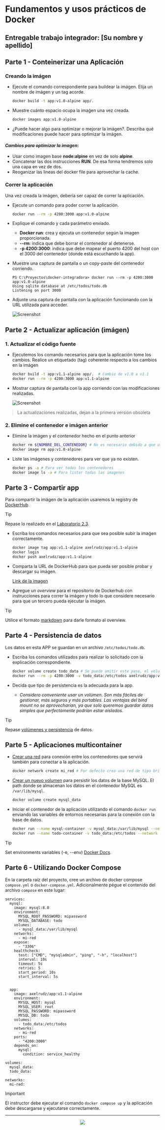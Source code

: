 # Fundamentos y usos prácticos de Docker

## Entregable trabajo integrador: [Su nombre y apellido]


## Parte 1 - Conteinerizar una Aplicación


### Creando la imágen

- Ejecute el comando correspondiente para buildear la imágen. Elija un nombre de imágen y un tag acorde. 

    ```bash
    docker build -t app:v1.0-alpine app/.
    ```
- Muestre cuánto espacio ocupa la imaǵen una vez creada.

    ```bash
    docker images app:v1.0-alpine
    ```
- ¿Puede hacer algo para optimizar o mejorar la imágen?. Describa qué modificaciones puede hacer para optimizar la imágen.

#### _Cambios para optimizar la imagen_:
- Usar como imagen base **node:alpine** en vez de solo **alpine**.
- Concatenar las dos instrucciones **RUN**. De esa forma tendremos solo una capa en vez de dos.
- Reoganizar las lineas del docker file para aprovechar la cache.



### Correr la aplicación

Una vez creada la imágen, debería ser capaz de correr la aplicación.


- Ejecute un comando para poder correr la aplicación.
    ```bash
    docker run --rm -p 4200:3000 app:v1.0-alpine
    ```
- Explique el comando y cada parámetro enviado.
    - **Docker run**: crea y ejecuta un contenedor según la imagen proporcionada.
    - **--rm**: indica que debe borrar el contenedor al detenerse.
    - **-p 4200:3000**: indica que debe mapear el puerto 4200 del host con el 3000 del contenedor (donde está escuchando la app).
    
- Muestre una captura de pantalla o un copy-paste del contenedor corriendo.

    ```
    PS C:\Proyectos\docker-integradora> docker run --rm -p 4200:3000 app:v1.0-alpine
    Using sqlite database at /etc/todos/todo.db
    Listening on port 3000
    ```

- Adjunte una captura de pantalla con la aplicación funcionando con la URL utilizada para acceder.

    ![Screenshot](./imgs/url-app-corriendo.png)


## Parte 2 - Actualizar aplicación (imágen)

### 1. Actualizar el código fuente

- Ejecutemos los comando necesarios para que la aplicación tome los cambios. Realice un etiquetado (tag) coherente respecto a los cambios en la imágen
    
    ```bash
    docker build -t app:v1.1-alpine app/.  # Cambio de v1.0 a v1.1
    docker run --rm -p 4200:3000 app:v1.1-alpine
    ```

- Mostrar captura de pantalla con la app corriendo con las modificaciones realizadas.

    ![Screenshot](./imgs/url-app-corriendo-2.png)

> La actualizaciones realizadas, dejan a la primera versión obsoleta

### 2. Elimine el contenedor e imágen anterior

- Elimine la imágen y el contenedor hecho en el punto anterior

    ```bash
    docker rm ${NOMBRE_DEL_CONTENEDOR} # No es necesario debido a que usé el flag --rm anteriormente.
    docker image rm app:v1.0-alpine
    ```

- Liste las imágenes y contenedores para ver que ya no existen.

    ```bash
    docker ps -a # Para ver todos los contenedores
    docker image ls -a # Para listar todas las imagenes
    ```


## Parte 3 - Compartir app

Para compartir la imágen de la aplicación usaremos la registry de [DockerHub](https://hub.docker.com/).

> [!TIP]
> Repase lo realizado en el [Laboratorio 2.3](https://github.com/kity-linuxero/docker_410_practicas/blob/main/labs/02-conceptos-basicos/23-images-push.md#3-subimos-a-la-registry).


- Escriba los comandos necesarios para que sea posible subir la imaǵen correctamente.

    ```bash
    docker image tag app:v1.1-alpine axelrudz/app:v1.1-alpine
    docker login
    docker push axelrudz/app:v1.1-alpine
    ```

- Comparta la URL de DockerHub para que pueda ser posible probar y descargar su imágen.

    [Link de la imagen](https://hub.docker.com/r/axelrudz/app)

- Agregue un _overview_ para el repositorio de Dockerhub con instrucciones para correr la imágen y todo lo que considere necesario para que un tercero pueda ejecutar la imágen.

> [!TIP]
> Utilice el formato [markdown](https://docs.github.com/es/get-started/writing-on-github/getting-started-with-writing-and-formatting-on-github/basic-writing-and-formatting-syntax) para darle formato al overview.


## Parte 4 - Persistencia de datos

Los datos en esta APP se guardan en un archivo `/etc/todos/todo.db`.

- Escriba los comandos utilizados para realizar lo solicitado con la explicación correspondiente.

    ```bash
    docker volume create todo_data # Se puede omitir este paso, el volumen se creara automaticamente en el siguiente comando
    docker run --rm -p 4200:3000 -v todo_data:/etc/todos axelrudz/app:v1.1-alpine
    ```

- Decida que tipo de persistencia es la adecuada para la app.
    - _Considero conveniente usar un volúmen. Son más fáciles de gestionar, más seguros y más portables. Las ventajas del bind mount no se aprovecharían, ya que solo queremos guardar datos simples que perfectamente podrían estar aislados._

> [!TIP]
> Repase [volúmenes y persistencia](https://docker.idepba.com.ar/clase4.html#/volumenes) de datos.


## Parte 5 - Aplicaciones multicontainer


- [Crear una red](https://docker.idepba.com.ar/clase4.html#/network_create) para conexión entre los contenedores que servirá también para conectar a la aplicación.

    ```bash
    docker network create mi_red # Por defecto crea una red de tipo bridge
    ```
- [Crear un nuevo volumen](https://docker.idepba.com.ar/clase4.html#/volume_create) para persistir los datos de la base MySQL. El path donde se almacenan los datos en el contenedor MySQL es `/var/lib/mysql`.
    
    ```bash
    docker volume create mysql_data
    ```
- Iniciar el contenedor de la aplicación utilizando el comando `docker run` enviando las variables de entornos necesarias para la conexión con la base de datos.

    ```bash
    docker run --name mysql-container -v mysql_data:/var/lib/mysql --network mi_red -e MYSQL_ROOT_PASSWORD=mipassword -e MYSQL_DATABASE=todo mysql:8.0
    docker run --name todo-container -v todo_data:/etc/todos --network mi_red -e MYSQL_HOST=mysql-container -e MYSQL_USER=root -e MYSQL_PASSWORD=mipassword -e MYSQL_DB=todo -p 4200:3000 axelrudz/app:v1.1-alpine
    ```

> [!TIP]
> Set environments variables (-e, --env) [Docker Docs](https://docs.docker.com/reference/cli/docker/container/run/#env).




## Parte 6 - Utilizando Docker Compose

En la carpeta raíz del proyecto, cree un archivo de docker compose `compose.yml` o `docker-compose.yml`. Adicionalmente pégue el contenido del archivo `compose` en este lugar:

```compose
services:
  mysql:
    image: mysql:8.0
    environment:
      MYSQL_ROOT_PASSWORD: mipassword
      MYSQL_DATABASE: todo
    volumes:
      - mysql_data:/var/lib/mysql
    networks:
      - mi-red
    expose:
      - "3306"
    healthcheck:
      test: ["CMD", "mysqladmin", "ping", "-h", "localhost"]
      interval: 10s
      timeout: 5s
      retries: 5
      start_period: 10s
      start_interval: 5s


  app:
    image: axelrudz/app:v1.1-alpine
    environment:
      MYSQL_HOST: mysql
      MYSQL_USER: root
      MYSQL_PASSWORD: mipassword
      MYSQL_DB: todo
    volumes:
      - todo_data:/etc/todos
    networks:
      - mi-red
    ports:
      - "4200:3000"
    depends_on:
      mysql:
        condition: service_healthy

volumes:
  mysql_data:
  todo_data:

networks:
  mi-red:
```

> [!IMPORTANT]  
> El instructor debe ejecutar el comando `docker compose up` y la aplicación debe descargarse y ejecutarse correctamente.

----


<p align="center">
  <img src="./imgs/logos.footer.gray.webp">
</p>




